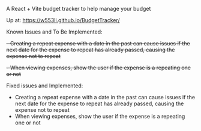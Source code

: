 A React + Vite budget tracker to help manage your budget

Up at: https://w553li.github.io/BudgetTracker/


Known Issues and To Be Implemented:

~~- Creating a repeat expense with a date in the past can cause issues if the next date for the expense to repeat has already passed, causing the expense not to repeat~~

~~- When viewing expenses, show the user if the expense is a repeating one or not~~

Fixed issues and Implemented:
- Creating a repeat expense with a date in the past can cause issues if the next date for the expense to repeat has already passed, causing the expense not to repeat
- When viewing expenses, show the user if the expense is a repeating one or not 
